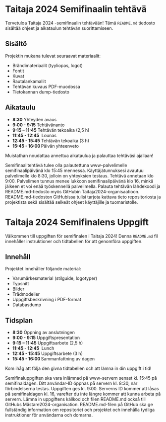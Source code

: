 # Taitaja 2024 Semifinaalin tehtävä

Tervetuloa Taitaja 2024 -semifinaalin tehtävään! Tämä `README.md` tiedosto sisältää ohjeet ja aikataulun tehtävän suorittamiseen.

## Sisältö

Projektin mukana tulevat seuraavat materiaalit:

- Brändimateriaalit (tyyliopas, logot)
- Fontit
- Kuvat
- Rautalankamallit
- Tehtävän kuvaus PDF-muodossa
- Tietokannan dump-tiedosto

## Aikataulu

- **8:30** Yhteyden avaus
- **9:00 - 9:15** Tehtävänanto
- **9:15 – 11:45** Tehtävän tekoaika (2,5 h)
- **11:45 - 12:45**   Lounas
- **12:45 - 15:45** Tehtävän tekoaika (3 h)
- **15:45 - 16:00** Päivän yhteenveto

Muistathan noudattaa annettua aikataulua ja palauttaa tehtäväsi ajallaan!

Semifinaalitehtävä tulee olla palautettuna www-palvelimelle semifinaalipäivänä klo 15:45 mennessä. Käyttäjätunnuksesi avautuu palvelimelle klo 8:30, jolloin on yhteyksien testaus. Tehtävä annetaan klo 9:00. Palvelimen tunnus menee lukkoon semifinaalipäivänä klo 16, minkä jälkeen et voi enää työskennellä palvelimella. Palauta tehtävän lähdekoodi ja README.md-tiedosto myös GitHubin Taitaja2024-organisaatioon. README.md-tiedoston GitHubissa tulisi tarjota kattava tieto repositoriosta ja projektista sekä sisältää selkeät ohjeet käyttäjille ja tuomaristolle.

# Taitaja 2024 Semifinalens Uppgift

Välkommen till uppgiften för semifinalen i Taitaja 2024! Denna `README.md` fil innehåller instruktioner och tidtabellen för att genomföra uppgiften.

## Innehåll

Projektet innehåller följande material:

- Varumärkesmaterial (stilguide, logotyper)
- Typsnitt
- Bilder
- Trådmodeller
- Uppgiftsbeskrivning i PDF-format
- Databasdump

## Tidsplan

- **8:30** Öppning av anslutningen
- **9:00 - 9:15** Uppgiftspresentation
- **9:15 – 11:45** Uppgiftsarbete (2,5 h)
- **11:45 - 12:45**   Lunch
- **12:45 - 15:45** Uppgiftsarbete (3 h)
- **15:45 - 16:00** Sammanfattning av dagen

Kom ihåg att följa den givna tidtabellen och att lämna in din uppgift i tid!

Semifinaluppgiften ska vara inlämnad på www-servern senast kl. 15:45 på semifinaldagen. Ditt användar-ID öppnas på servern kl. 8:30, när förbindelserna testas. Uppgiften ges kl. 9:00. Serverns ID kommer att låsas på semifinaldagen kl. 16, varefter du inte längre kommer att kunna arbeta på servern. Lämna in uppgiftens källkod och filen README.md också till GitHubs Mästare2024-organisation. README.md-filen på GitHub ska ge fullständig information om repositoriet och projektet och innehålla tydliga instruktioner för användarna och domarna.
